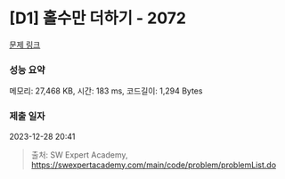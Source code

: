 # [D1] 홀수만 더하기 - 2072 

[문제 링크](https://swexpertacademy.com/main/code/problem/problemDetail.do?contestProbId=AV5QSEhaA5sDFAUq) 

### 성능 요약

메모리: 27,468 KB, 시간: 183 ms, 코드길이: 1,294 Bytes

### 제출 일자

2023-12-28 20:41



> 출처: SW Expert Academy, https://swexpertacademy.com/main/code/problem/problemList.do